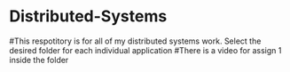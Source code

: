 # Distributed-Systems
#This respotitory is for all of my distributed systems work. Select the desired folder for each individual application
#There is a video for assign 1 inside the folder
